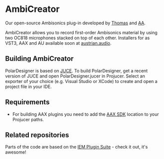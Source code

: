 # AmbiCreator
Our open-source Ambisonics plug-in developed by [Thomas](https://github.com/thomasdeppisch) and [AA](https://austrian.audio/).

AmbiCreator allows you to record first-order Ambisonics material by using two OC818 microphones stacked on top of each other.
Installers for as VST3, AAX and AU available soon at [austrian.audio](https://austrian.audio/).

## Building AmbiCreator
PolarDesigner is based on [JUCE](https://juce.com/). To build PolarDesigner, get a recent version of JUCE and open PolarDesigner.jucer in Projucer. Select an exporter of your choice (e.g. Visual Studio or XCode) to create and open a project file in your IDE.

## Requirements
* For building AAX plugins you need to add the [AAX SDK](http://developer.avid.com/) location to your Projucer paths.

## Related repositories
Parts of the code are based on the [IEM Plugin Suite](https://git.iem.at/audioplugins/IEMPluginSuite) - check it out, it's awesome!
